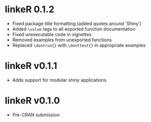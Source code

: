 
# linkeR 0.1.2

* Fixed package title formatting (added quotes around 'Shiny')
* Added `\value` tags to all exported function documentation
* Fixed unexecutable code in vignettes
* Removed examples from unexported functions
* Replaced `\dontrun{}` with `\donttest{}` in appropriate examples

# linkeR v0.1.1

* Adds support for modular shiny applications

# linkeR v0.1.0

* Pre-CRAN submission
